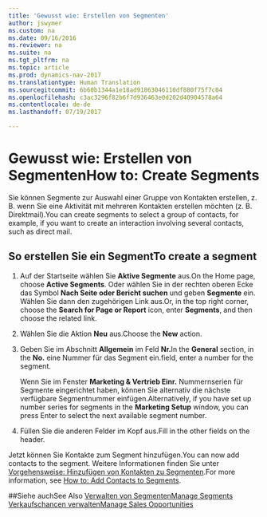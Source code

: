 ```yaml
---
title: 'Gewusst wie: Erstellen von Segmenten'
author: jswymer
ms.custom: na
ms.date: 09/16/2016
ms.reviewer: na
ms.suite: na
ms.tgt_pltfrm: na
ms.topic: article
ms.prod: dynamics-nav-2017
ms.translationtype: Human Translation
ms.sourcegitcommit: 6b60b1344a1e18ad91863046110df880f75f7c04
ms.openlocfilehash: c3ac3296f82b6f7d936463e0d202d40904578a64
ms.contentlocale: de-de
ms.lasthandoff: 07/19/2017

---
```

# <a name="how-to-create-segments"></a><span data-ttu-id="8b626-102">Gewusst wie: Erstellen von Segmenten</span><span class="sxs-lookup"><span data-stu-id="8b626-102">How to: Create Segments</span></span>
<span data-ttu-id="8b626-103">Sie können Segmente zur Auswahl einer Gruppe von Kontakten erstellen, z. B. wenn Sie eine Aktivität mit mehreren Kontakten erstellen möchten (z. B. Direktmail).</span><span class="sxs-lookup"><span data-stu-id="8b626-103">You can create segments to select a group of contacts, for example, if you want to create an interaction involving several contacts, such as direct mail.</span></span>

## <a name="to-create-a-segment"></a><span data-ttu-id="8b626-104">So erstellen Sie ein Segment</span><span class="sxs-lookup"><span data-stu-id="8b626-104">To create a segment</span></span>
1. <span data-ttu-id="8b626-105">Auf der Startseite wählen Sie **Aktive Segmente** aus.</span><span class="sxs-lookup"><span data-stu-id="8b626-105">On the Home page, choose **Active Segments**.</span></span> <span data-ttu-id="8b626-106">Oder wählen Sie in der rechten oberen Ecke das Symbol **Nach Seite oder Bericht suchen** und geben **Segmente** ein. Wählen Sie dann den zugehörigen Link aus.</span><span class="sxs-lookup"><span data-stu-id="8b626-106">Or, in the top right corner, choose the **Search for Page or Report** icon, enter **Segments**, and then choose the related link.</span></span>
2. <span data-ttu-id="8b626-107">Wählen Sie die Aktion **Neu** aus.</span><span class="sxs-lookup"><span data-stu-id="8b626-107">Choose the **New** action.</span></span>
3. <span data-ttu-id="8b626-108">Geben Sie im Abschnitt **Allgemein** im Feld **Nr.**</span><span class="sxs-lookup"><span data-stu-id="8b626-108">In the **General** section, in the **No.**</span></span> <span data-ttu-id="8b626-109">eine Nummer für das Segment ein.</span><span class="sxs-lookup"><span data-stu-id="8b626-109">field, enter a number for the segment.</span></span>

    <span data-ttu-id="8b626-110">Wenn Sie im Fenster **Marketing & Vertrieb Einr.** Nummernserien für Segmente eingerichtet haben, können Sie alternativ die nächste verfügbare Segmentnummer einfügen.</span><span class="sxs-lookup"><span data-stu-id="8b626-110">Alternatively, if you have set up number series for segments in the **Marketing Setup** window, you can press Enter to select the next available segment number.</span></span>
4. <span data-ttu-id="8b626-111">Füllen Sie die anderen Felder im Kopf aus.</span><span class="sxs-lookup"><span data-stu-id="8b626-111">Fill in the other fields on the header.</span></span>

<span data-ttu-id="8b626-112">Jetzt können Sie Kontakte zum Segment hinzufügen.</span><span class="sxs-lookup"><span data-stu-id="8b626-112">You can now add contacts to the segment.</span></span> <span data-ttu-id="8b626-113">Weitere Informationen finden Sie unter [Vorgehensweise: Hinzufügen von Kontakten zu Segmenten](marketing-add-contact-segment.md).</span><span class="sxs-lookup"><span data-stu-id="8b626-113">For more information, see [How to: Add Contacts to Segments](marketing-add-contact-segment.md).</span></span>

##<a name="see-also"></a><span data-ttu-id="8b626-114">Siehe auch</span><span class="sxs-lookup"><span data-stu-id="8b626-114">See Also</span></span>
[<span data-ttu-id="8b626-115">Verwalten von Segmenten</span><span class="sxs-lookup"><span data-stu-id="8b626-115">Manage Segments</span></span>](marketing-segments.md)  
[<span data-ttu-id="8b626-116">Verkaufschancen verwalten</span><span class="sxs-lookup"><span data-stu-id="8b626-116">Manage Sales Opportunities</span></span>](marketing-manage-sales-opportunities.md)  

